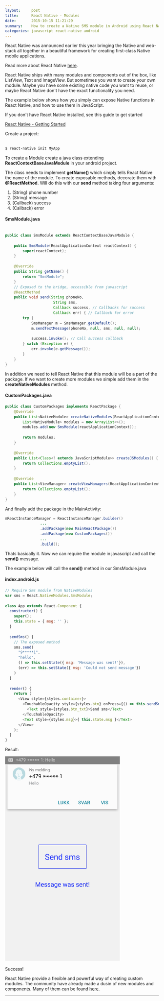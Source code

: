 ```yaml
---
layout:     post
title:      React Native - Modules
date:       2015-10-15 11:21:29
summary:    How to create a Native SMS module in Android using React Native
categories: javascript react-native android
---
```

React Native was announced earlier this year bringing the Native and web-stack all together in a beautiful framework for creating first-class Native mobile applications.

Read more about React Native [here](https://facebook.github.io/react-native/).

React Native ships with many modules and components out of the box, like ListView, Text and ImageView. But sometimes you want to create your own module. Maybe you have some existing native code you want to reuse, or maybe React Native don't have the exact functionality you need.

The example below shows how you simply can expose Native functions in React Native, and how to use them in JavaScript.

If you don't have React Native installed, see this guide to get started

[React Native - Getting Started](https://facebook.github.io/react-native/docs/getting-started.html#content)


Create a project:

```bash

$ react-native init MyApp

```

To create a Module create a java class extending **ReactContextBaseJavaModule** in your android project.

The class needs to implement **getName()** which simply tells React Native the name of the module.
To create exposable methods, decorate them with **@ReactMethod**. Will do this with our **send** method taking four arguments:

1. (String) phone number
2. (String) message
3. (Callback) success
4. (Callback) error

#### SmsModule.java
```java

public class SmsModule extends ReactContextBaseJavaModule {

    public SmsModule(ReactApplicationContext reactContext) {
        super(reactContext);
    }

    @Override
    public String getName() {
        return "SmsModule";
    }
    // Exposed to the bridge, accessible from javascript
    @ReactMethod
    public void send(String phoneNo, 
                      String sms, 
                      Callback success, // Callbacks for success 
                      Callback err) { // Callback for error
        try {
            SmsManager m = SmsManager.getDefault();
            m.sendTextMessage(phoneNo, null, sms, null, null);

            success.invoke(); // Call success callback
        } catch (Exception e) {
            err.invoke(e.getMessage());
        }
    }
}

```
In addition we need to tell React Native that this module will be a part of the package. If we want to create more modules we simple add them in the **createNativeModules** method.

#### CustomPackages.java
```java
public class CustomPackages implements ReactPackage {
    @Override
    public List<NativeModule> createNativeModules(ReactApplicationContext reactApplicationContext) {
        List<NativeModule> modules = new ArrayList<>();
        modules.add(new SmsModule(reactApplicationContext));

        return modules;
    }

    @Override
    public List<Class<? extends JavaScriptModule>> createJSModules() {
        return Collections.emptyList();
    }

    @Override
    public List<ViewManager> createViewManagers(ReactApplicationContext reactApplicationContext) {
        return Collections.emptyList();
    }
}

```
And finally add the package in the MainActivity:

```java
mReactInstanceManager = ReactInstanceManager.builder()
                ...
                .addPackage(new MainReactPackage())
                .addPackage(new CustomPackages())
                ...
                .build();
```

Thats basically it. Now we can require the module in javascript and call the **send()** message.

The example below will call the **send()** method in our SmsModule.java

#### index.android.js

```javascript
// Require Sms module from NativeModules
var sms = React.NativeModules.SmsModule;

class App extends React.Component {
  constructor() {
    super();
    this.state = { msg: '' };
  }
  
  sendSms() {
    // The exposed method
    sms.send(
      "9*****1",
      "hello",
      () => this.setState({ msg: 'Message was sent!'}),
      (err) => this.setState({ msg: 'Could not send message'})
    )
  }

  render() {
    return (
      <View style={styles.container}>
        <TouchableOpacity style={styles.btn} onPress={() => this.sendSms()}>
          <Text style={styles.btn_txt}>Send sms</Text>
        </TouchableOpacity>
        <Text style={styles.msg}>{ this.state.msg }</Text>
      </View>
    );
  }
}


```
 Result:

![Sms module - Andorid](/images/react_native_sms_module.png)

Success!


React Native provide a flexible and powerful way of creating custom modules. The community have already made a dusin of new modules and components. Many of them can be found [here](https://react.parts/native).

---

